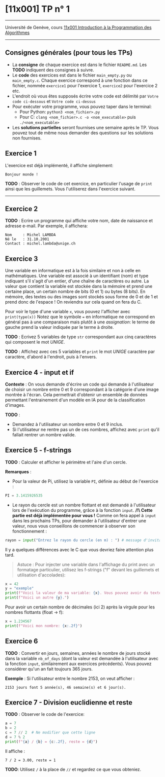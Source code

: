 # [11x001] TP n° 1

---

Université de Genève, cours [11x001 Introduction à la Programmation des Algorithmes](https://pgc.unige.ch/main/teachings/details/2025-11X001)

---

## Consignes générales (pour tous les TPs)

- La **consigne** de chaque exercice est dans le fichier `README.md`. Les **TODO** indiquent des consignes à suivre.
- Le **code** des exercices est dans le fichier `main_empty.py` ou `main_empty.c`. Chaque exercice correspond à une fonction dans ce fichier, nommée `exercice1` pour l'exercice 1, `exercice2` pour l'exercice 2 etc.
- L'endroit où vous êtes supposés écrire votre code est délimité par `Votre code ci-dessous` et `Votre code ci-dessus`
- Pour exécuter votre programme, vous pouvez taper dans le terminal:
    - Pour Python: `python3 <nom_fichier>.py`
    - Pour C: `clang <nom_fichier>.c -o <nom_executable>` puis `./<nom_executable>`
- Les **solutions partielles** seront fournises une semaine après le TP. Vous pouvez tout de même nous demander des questions sur les solutions non fournises.

## Exercice 1

L'exercice est déjà implémenté, il affiche simplement:

```
Bonjour monde !
```
**TODO** : Observer le code de cet exercice, en particulier l'usage de `print` ainsi que les guillemets. Vous l'utiliserez dans l'exercice suivant.

---

## Exercice 2

**TODO** : Ecrire un programme qui affiche votre nom, date de naissance et adresse e-mail. Par exemple, il affichera:

```
Nom     : Michel LAMBDA
Né le   : 31.10.2001
Contact : michel.lambda@unige.ch
```

## Exercice 3

Une variable en informatique est à la fois similaire et non à celle en mathématiques.
Une variable est associé à un identifiant (nom) et type indiquant s'il s'agit d'un entier, d'une chaîne de caractères ou autre. La valeur que contient la variable est stockée dans la mémoire et prend une certaine place, un certain nombre de bits (0 et 1) ou bytes (8 bits).
En mémoire, des textes ou des images sont stockés sous forme de 0 et de 1 et prend donc de l'espace ! On reviendra sur cela quand on fera du C.

Pour voir le type d'une variable `x`, vous pouvez l'afficher avec `print(type(x))`
Notez que le symbole `=` en informatique ne correspond en général pas à une comparaison mais plutôt à une *assignation*: le terme de gauche prend la valeur indiquée par le terme à droite.


**TODO** : Ecrivez 5 variables de type `str` correspondant aux cinq caractères qui composent le mot *UNIGE*.

**TODO** : Affichez avec ces 5 variables et `print` le mot *UNIGE* caractère par caractère, d'abord à l'endroit, puis à l'envers.

## Exercice 4 - input et if

**Contexte** : On vous demande d'écrire un code qui demande à l'utilisateur de choisir un nombre entre $0$ et $9$ correspondant à la catégorie d'une image montrée à l'écran. Cela permettrait d'obtenir un ensemble de données permettant l'entrainement d'un modèle en IA pour de la classification d'images.

**TODO** :
- Demandez à l'utilisateur un nombre entre $0$ et $9$ inclus.
- Si l'utilisateur ne rentre pas un de ces nombres, affichez avec `print` qu'il fallait
rentrer un nombre valide.

## Exercice 5 - f-strings

**TODO** : Calculer et afficher le périmètre et l'aire d'un cercle.

**Remarques** : 
- Pour la valeur de Pi, utilisez la variable `PI`, définie au début de l'exercice :

```python
PI = 3.1415926535
```

- Le rayon du cercle est un nombre flottant et est demandé à l'utilisateur lors de l'exécution du programme, grâce à la fonction `input`. **/!\ Cette partie est déjà implémentée pour vous !** Comme on fera appel à `input` dans les prochains TPs, pour demander à l'utilisateur d'entrer une valeur, nous vous conseillons de commencer à observer son fonctionnement :

```python
rayon = input("Entrez le rayon du cercle (en m) : ") # message d'invitation (plus user-friendly)
```

Il y a quelques différences avec le C que vous devriez faire attention plus tard.

> Astuce : Pour injecter une variable dans l'affichage du print avec un formatage particulier, utilisez les f-strings ("f" devant les guillemets et utilisation d'accolades):

```python
x = 42
y = "exemple"
print(f"Voici la valeur de ma variable: {x}. Vous pouvez avoir du texte après.")
print(f"Voici un autre {y}.")
```

Pour avoir un certain nombre de décimales (ici 2) après la virgule pour les nombres flottants (float -> f):
```python
x = 1.234567
print(f"Voici mon nombre: {x:.2f}")
```

## Exercice 6

**TODO** : Convertir en jours, semaines, années le nombre de jours stocké dans la variable `nb_of_days` (dont la valeur est demandée à l'utilisateur avec la fonction `input`, similairement aux exercices précédents). Vous pouvez considérer qu'un an fait toujours 365 jours.

**Exemple** : Si l'utilisateur entre le nombre $2153$, on veut afficher :

```
2153 jours font 5 année(s), 46 semaine(s) et 6 jour(s).
```

## Exercice 7 - Division euclidienne et reste

**TODO** : Observer le code de l'exercice:

```python
a = 7
b = 2
c = 7 // 2  # Ne modifier que cette ligne
d = 7 % 2
print(f"{a} / {b} = {c:.2f}, reste = {d}")
```

Il affiche :

```
7 / 2 = 3.00, reste = 1
```
**TODO**: Utilisez `/` à la place de `//` et regardez ce que vous obteniez.


